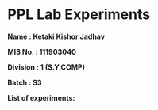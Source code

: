 # PPL Lab Experiments


<b>Name : Ketaki Kishor Jadhav
  

<b>MIS No. : 111903040
  
  
<b>Division : 1 (S.Y.COMP)
  
  
<b>Batch : S3
  
  
 <b>List of experiments:
 
 
